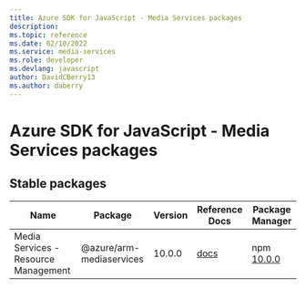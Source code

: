 ```yaml
---
title: Azure SDK for JavaScript - Media Services packages
description: 
ms.topic: reference
ms.date: 02/10/2022
ms.service: media-services
ms.role: developer
ms.devlang: javascript
author: DavidCBerry13
ms.author: daberry
---
```


# Azure SDK for JavaScript - Media Services packages

## Stable packages

| Name                  | Package              | Version          | Reference Docs         | Package Manager                |
|-----------------------|----------------------|------------------|------------------------|--------------------------------|
| Media Services - Resource Management | @azure/arm-mediaservices | 10.0.0 | [docs](/azure/javascript/sdk/sdk-demo2/media-services/azure-arm-mediaservices/stable)  | npm [10.0.0](https://www.npmjs.com/package/%40azure%2Farm-mediaservices) |
 

 


 